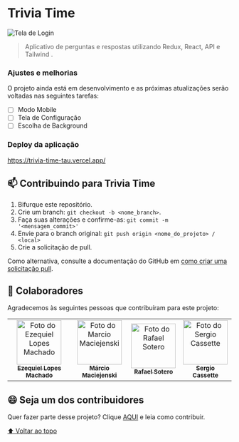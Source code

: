 # Trivia Time

<img src="https://i.ibb.co/kXwNbSz/Captura-de-tela-de-2022-07-28-10-42-50.png" alt="Tela de Login">

> Aplicativo de perguntas e respostas utilizando Redux, React, API e Tailwind .

### Ajustes e melhorias

O projeto ainda está em desenvolvimento e as próximas atualizações serão voltadas nas seguintes tarefas:

- [ ] Modo Mobile
- [ ] Tela de Configuração
- [ ] Escolha de Background

### Deploy da aplicação

<a href='https://trivia-time-tau.vercel.app/'> https://trivia-time-tau.vercel.app/ </a>

## 📫 Contribuindo para Trivia Time

1. Bifurque este repositório.
2. Crie um branch: `git checkout -b <nome_branch>`.
3. Faça suas alterações e confirme-as: `git commit -m '<mensagem_commit>'`
4. Envie para o branch original: `git push origin <nome_do_projeto> / <local>`
5. Crie a solicitação de pull.

Como alternativa, consulte a documentação do GitHub em [como criar uma solicitação pull](https://help.github.com/en/github/collaborating-with-issues-and-pull-requests/creating-a-pull-request).

## 🤝 Colaboradores

Agradecemos às seguintes pessoas que contribuíram para este projeto:

<table>
  <tr>
    <td align="center">
      <a href="#">
        <img src="https://avatars.githubusercontent.com/u/87786093?s=64&v=4" width="100px;" alt="Foto do Ezequiel Lopes Machado"/><br>
        <sub>
          <b>Ezequiel Lopes Machado</b>
        </sub>
      </a>
    </td>
    <td align="center">
      <a href="#">
        <img src="https://avatars.githubusercontent.com/u/99998520?s=64&v=4" width="100px;" alt="Foto do Marcio Maciejenski"/><br>
        <sub>
          <b>Márcio Maciejenski</b>
        </sub>
      </a>
    </td>
    <td align="center">
      <a href="#">
        <img src="https://avatars.githubusercontent.com/u/52324961?s=64&v=4" width="100px;" alt="Foto do Rafael Sotero"/><br>
        <sub>
          <b>Rafael Sotero</b>
        </sub>
      </a>
    </td>
    <td align="center">
      <a href="#">
        <img src="https://avatars.githubusercontent.com/u/84883221?s=64&v=4" width="100px;" alt="Foto do Sergio Cassette"/><br>
        <sub>
          <b>Sergio Cassette</b>
        </sub>
      </a>
    </td>
  </tr>
</table>


## 😄 Seja um dos contribuidores<br>

Quer fazer parte desse projeto? Clique [AQUI](CONTRIBUTING.md) e leia como contribuir.

[⬆ Voltar ao topo](#nome-do-projeto)<br>
